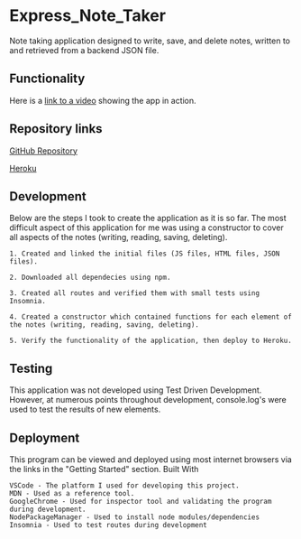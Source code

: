 # Express_Note_Taker

Note taking application designed to write, save, and delete notes, written to and retrieved from a backend JSON file.

## Functionality

Here is a [link to a video](https://drive.google.com/file/d/1EOzD-HXgQ2j97-7ri1hXG4WXiVATZDKM/view) showing the app in action.

## Repository links

[GitHub Repository](https://github.com/IdFightGandhi/Express_Note_Taker)

[Heroku](https://warm-stream-84621.herokuapp.com/notes)


## Development

Below are the steps I took to create the application as it is so far. The most difficult aspect of this application for me was using a constructor to cover all aspects of the notes (writing, reading, saving, deleting).

    1. Created and linked the initial files (JS files, HTML files, JSON files).

    2. Downloaded all dependecies using npm.

    3. Created all routes and verified them with small tests using Insomnia.

    4. Created a constructor which contained functions for each element of the notes (writing, reading, saving, deleting).

    5. Verify the functionality of the application, then deploy to Heroku.

## Testing

This application was not developed using Test Driven Development. However, at numerous points throughout development, console.log's were used to test the results of new elements.

## Deployment

This program can be viewed and deployed using most internet browsers via the links in the "Getting Started" section.
Built With

    VSCode - The platform I used for developing this project.
    MDN - Used as a reference tool.
    GoogleChrome - Used for inspector tool and validating the program during development.
    NodePackageManager - Used to install node modules/dependencies
    Insomnia - Used to test routes during development